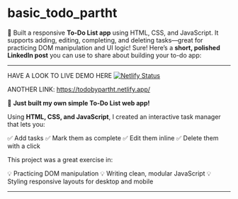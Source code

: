 # basic_todo_partht
📝 Built a responsive **To-Do List app** using HTML, CSS, and JavaScript. It supports adding, editing, completing, and deleting tasks—great for practicing DOM manipulation and UI logic!
Sure! Here’s a **short, polished LinkedIn post** you can use to share about building your to-do app:

---
HAVE A LOOK TO LIVE DEMO HERE
[![Netlify Status](https://api.netlify.com/api/v1/badges/ff37c13b-50be-4e5e-81db-566478a66a4d/deploy-status)](https://app.netlify.com/projects/todobypartht/deploys)

ANOTHER LINK:
https://todobypartht.netlify.app/

🎯 **Just built my own simple To-Do List web app!**

Using **HTML, CSS, and JavaScript**, I created an interactive task manager that lets you:

✅ Add tasks
✅ Mark them as complete
✅ Edit them inline
✅ Delete them with a click

This project was a great exercise in:

💡 Practicing DOM manipulation
💡 Writing clean, modular JavaScript
💡 Styling responsive layouts for desktop and mobile

---
